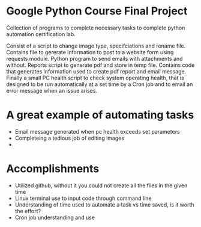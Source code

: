 Google Python Course Final Project
==================================
Collection of programs to complete necessary tasks to complete python automation certification lab.

Consist of a script to change image type, specifciations and rename file.
Contains file to gererate information to post to a website form using requests module.
Python program to send emails with attachments and without.
Reports script to generate pdf and store in temp file.
Contains code that generates information used to create pdf report and email message.
Finally a small PC health script to check system operating health, that is designed to be run automatically 
at a set time by a Cron job and to email an error message when an issue arises.

# A great example of automating tasks
- Email message generated when pc health exceeds set parameters
- Completeing a tedious job of editing images
- 
# Accomplishments
- Utilized github, without it you could not create all the files in the given time
- Linux terminal use to input code through command line
- Understanding of time used to automate a task vs time saved, is it worth the effort?
- Cron job understanding and use
